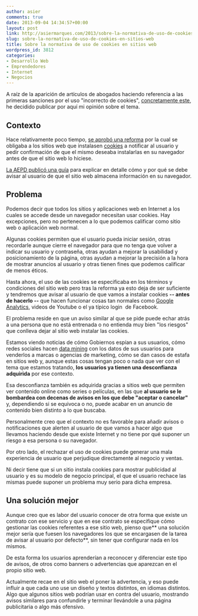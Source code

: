 ```yaml
---
author: asier
comments: true
date: 2013-09-04 14:34:57+00:00
layout: post
link: http://asiermarques.com/2013/sobre-la-normativa-de-uso-de-cookies-en-sitios-web/
slug: sobre-la-normativa-de-uso-de-cookies-en-sitios-web
title: Sobre la normativa de uso de cookies en sitios web
wordpress_id: 3812
categories:
- Desarrollo Web
- Emprendedores
- Internet
- Negocios
---
```


A raíz de la aparición de artículos de abogados haciendo referencia a las primeras sanciones por el uso "incorrecto de cookies", [concretamente este](http://www.pabloburgueno.com/2013/08/sancion-por-incumplir-la-ley-de-cookies/), he decidido publicar por aquí mi opinión sobre el tema.


## Contexto


Hace relativamente poco tiempo, [se aprobó una reforma](http://www.audea.com/el-gobierno-reforma-la-lssi-por-la-via-de-urgencia/) por la cual se obligaba a los sitios web que instalasen [cookies](http://es.wikipedia.org/wiki/Cookie_(inform%C3%A1tica)) a notificar al usuario y pedir confirmación de que el mismo deseaba instalarlas en su navegador antes de que el sitio web lo hiciese.

[La AEPD publicó una guía](http://www.agpd.es/portalwebAGPD/canaldocumentacion/publicaciones/common/Guias/Guia_Cookies.pdf) para explicar en detalle cómo y por qué se debe avisar al usuario de que el sitio web almacena información en su navegador.


## Problema


Podemos decir que todos los sitios y aplicaciones web en Internet a los cuales se accede desde un navegador necesitan usar cookies. Hay excepciones, pero no pertenecen a lo que podemos calificar como sitio web o aplicación web normal.

Algunas cookies permiten que el usuario pueda iniciar sesión, otras recordarle aunque cierre el navegador para que no tenga que volver a indicar su usuario y contraseña, otras ayudan a mejorar la usabilidad y posicionamiento de la página, otras ayudan a mejorar la precisión a la hora de mostrar anuncios al usuario y otras tienen fines que podemos calificar de menos éticos.

Hasta ahora, el uso de las cookies se especificaba en los términos y condiciones del sitio web pero tras la reforma ya esto deja de ser suficiente y tendremos que avisar al usuario de que vamos a instalar cookies **-- antes de hacerlo --** que hacen funcionar cosas tan normales como [Google Analytics](http://www.google.com/analytics/), videos de Youtube o el ya típico login  de Facebook.

El problema reside en que un aviso similar al que se pide puede echar atrás a una persona que no está entrenada o no entienda muy bien "los riesgos" que conlleva dejar al sitio web instalar las cookies.

Estamos viendo noticias de cómo Gobiernos espían a sus usuarios, cómo redes sociales hacen [data mining](http://es.wikipedia.org/wiki/Miner%C3%ADa_de_datos) con los datos de sus usuarios para venderlos a marcas o agencias de marketing, cómo se dan casos de estafa en sitios web y, aunque estas cosas tengan poco o nada que ver con el tema que estamos tratando, **los usuarios ya tienen una desconfianza adquirida** por ese contexto.

Esa desconfianza también es adquirida gracias a sitios web que permiten ver contenido online como series o películas, en las que **al usuario se le bombardea con decenas de avisos en los que debe "aceptar o cancelar"** y, dependiendo si se equivoca o no, puede acabar en un anuncio de contenido bien distinto a lo que buscaba.

Personalmente creo que el contexto no es favorable para añadir avisos o notificaciones que alerten al usuario de que vamos a hacer algo que llevamos haciendo desde que existe Internet y no tiene por qué suponer un riesgo a esa persona o su navegador.

Por otro lado, el rechazar el uso de cookies puede generar una mala experiencia de usuario que perjudique directamente al negocio y ventas.

Ni decir tiene que si un sitio instala cookies para mostrar publicidad al usuario y es su modelo de negocio principal, el que el usuario rechace las mismas puede suponer un problema muy serio para dicha empresa.


## Una solución mejor


Aunque creo que es labor del usuario conocer de otra forma que existe un contrato con ese servicio y que en ese contrato se especifique cómo gestionar las cookies referentes a ese sitio web, pienso que** una solución mejor sería que fuesen los navegadores los que se encargasen de la tarea de avisar al usuario por defecto**, sin tener que configurar nada en los mismos.

De esta forma los usuarios aprenderían a reconocer y diferenciar este tipo de avisos, de otros como banners o advertencias que aparezcan en el propio sitio web.

Actualmente recae en el sitio web el poner la advertencia, y eso puede influir a que cada uno use un diseño y textos distintos, en idiomas distintos. Algo que algunos sitios web podrían usar en contra del usuario, mostrando avisos similares para confundirle y terminar llevándole a una página publicitaria o algo más ofensivo.

